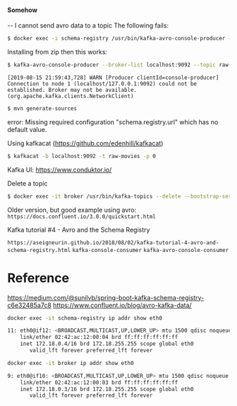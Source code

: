 
#### Somehow

-- I cannot send avro data to a topic
The following fails:

```bash
$ docker exec -i schema-registry /usr/bin/kafka-avro-console-producer --broker-list broker:9092 --topic raw-movies --property value.schema="$(< src/main/avro/input-movie-event.avsc)"
```

Installing from zip then this works:

```bash
$ kafka-avro-console-producer --broker-list localhost:9092 --topic raw-movies --property value.schema="$(<src/main/avro/input-movie-event.avsc)"
```


```
[2019-08-15 21:59:43,728] WARN [Producer clientId=console-producer] Connection to node 1 (localhost/127.0.0.1:9092) could not be established. Broker may not be available. (org.apache.kafka.clients.NetworkClient)
```

```bash
$ mvn generate-sources
```

error:  Missing required configuration "schema.registry.url" which has no default value.


Using kafkacat (https://github.com/edenhill/kafkacat)

```bash
$ kafkacat -b localhost:9092 -t raw-movies -p 0

```

Kafka UI: https://www.conduktor.io/


Delete a topic
```bash
$ docker exec -it broker /usr/bin/kafka-topics --delete --bootstrap-server localhost:9092 --topic raw-movies
```





Older version, but good example using avro:
`https://docs.confluent.io/3.0.0/quickstart.html`


Kafka tutorial #4 - Avro and the Schema Registry

`https://aseigneurin.github.io/2018/08/02/kafka-tutorial-4-avro-and-schema-registry.html`
`kafka-console-consumer`
`kafka-avro-console-consumer`




# Reference
https://medium.com/@sunilvb/spring-boot-kafka-schema-registry-c6e32485a7c8
https://www.confluent.io/blog/avro-kafka-data/


```bash
docker exec -it schema-registry ip addr show eth0

11: eth0@if12: <BROADCAST,MULTICAST,UP,LOWER_UP> mtu 1500 qdisc noqueue state UP group default
    link/ether 02:42:ac:12:00:04 brd ff:ff:ff:ff:ff:ff
    inet 172.18.0.4/16 brd 172.18.255.255 scope global eth0
       valid_lft forever preferred_lft forever

docker exec -it broker ip addr show eth0

9: eth0@if10: <BROADCAST,MULTICAST,UP,LOWER_UP> mtu 1500 qdisc noqueue state UP group default
    link/ether 02:42:ac:12:00:03 brd ff:ff:ff:ff:ff:ff
    inet 172.18.0.3/16 brd 172.18.255.255 scope global eth0
       valid_lft forever preferred_lft forever
```